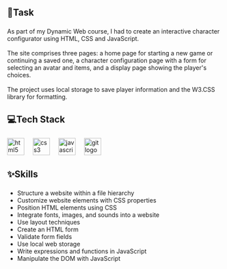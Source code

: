 <h2 align="left">📝Task</h2>

###

<p align="left">As part of my Dynamic Web course, I had to create an interactive character configurator using HTML, CSS and JavaScript. <br><br>The site comprises three pages: a home page for starting a new game or continuing a saved one, a character configuration page with a form for selecting an avatar and items, and a display page showing the player's choices. <br><br>The project uses local storage to save player information and the W3.CSS library for formatting.</p>

###

<h2 align="left">💻Tech Stack</h2>

###

<div align="left">
  <img src="https://cdn.jsdelivr.net/gh/devicons/devicon/icons/html5/html5-original.svg" height="40" alt="html5 logo"  />
  <img width="12" />
  <img src="https://cdn.jsdelivr.net/gh/devicons/devicon/icons/css3/css3-original.svg" height="40" alt="css3 logo"  />
  <img width="12" />
  <img src="https://cdn.jsdelivr.net/gh/devicons/devicon/icons/javascript/javascript-original.svg" height="40" alt="javascript logo"  />
  <img width="12" />
  <img src="https://cdn.simpleicons.org/git/F05032" height="40" alt="git logo"  />
</div>

###

<h2 align="left">✨Skills</h2>

###

* Structure a website within a file hierarchy
* Customize website elements with CSS properties
* Position HTML elements using CSS
* Integrate fonts, images, and sounds into a website
* Use layout techniques
* Create an HTML form
* Validate form fields
* Use local web storage
* Write expressions and functions in JavaScript
* Manipulate the DOM with JavaScript
